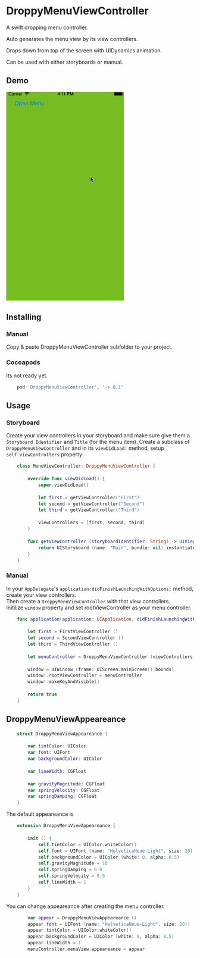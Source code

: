 DroppyMenuViewController
========================

A swift dropping menu controller.  
  
Auto generates the menu view by its view controllers.  
  
Drops down from top of the screen with UIDynamics animation.

Can be used with either storyboards or manual.

Demo
----

![alt tag](https://raw.githubusercontent.com/cemolcay/DroppyMenuController/master/demo.gif)

Installing
----------

### Manual

Copy & paste DroppyMenuViewController subfolder to your project.

### Cocoapods

Its not ready yet.

``` ruby
	pod 'DroppyMenuViewController', '~> 0.1'
```

Usage
-----

### Storyboard

Create your view controllers in your storyboard and make sure give them a `Storyboard Identifier` and `Title` (for the menu item).
Create a subclass of `DroppyMenuViewController` and in its `viewDidLoad:` method, setup `self.viewControllers` property

``` swift
	class MenuViewController: DroppyMenuViewController {

	    override func viewDidLoad() {
	        super.viewDidLoad()

	        let first = getViewController("First")
	        let second = getViewController("Second")
	        let third = getViewController("Third")
	        
	        viewControllers = [first, second, third]
	    }
	    
	    func getViewController (storyboardIdentifier: String) -> UIViewController {
	        return UIStoryboard (name: "Main", bundle: nil).instantiateViewControllerWithIdentifier(storyboardIdentifier) as! UIViewController
	    }
	}

```

### Manual

In your `AppDelegate`'s `application:didFinishLaunchingWithOptions:` method, create your view controllers.  
Then create a `DroppyMenuViewController` with that view controllers.  
Initilize `window` property and set rootViewController as your menu controller.
   
``` swift
    func application(application: UIApplication, didFinishLaunchingWithOptions launchOptions: [NSObject: AnyObject]?) -> Bool {
        
        let first = FirstViewController ()
        let second = SecondViewController ()
        let third = ThirdViewController ()
        
        let menuController = DroppyMenuViewController (viewControllers: [first, second, third])
        
        window = UIWindow (frame: UIScreen.mainScreen().bounds)
        window!.rootViewController = menuController
        window!.makeKeyAndVisible()
        
        return true
    }
```


DroppyMenuViewAppeareance
-------------------------

``` swift
	struct DroppyMenuViewAppeareance {
	    
	    var tintColor: UIColor
	    var font: UIFont
	    var backgroundColor: UIColor
	    
	    var lineWidth: CGFloat
	    
	    var gravityMagnitude: CGFloat
	    var springVelocity: CGFloat
	    var springDamping: CGFloat
	}

```

The default appeareance is 

``` swift
	extension DroppyMenuViewAppeareance {
	    
	    init () {
	        self.tintColor = UIColor.whiteColor()
	        self.font = UIFont (name: "HelveticaNeue-Light", size: 20)!
	        self.backgroundColor = UIColor (white: 0, alpha: 0.5)
	        self.gravityMagnitude = 10
	        self.springDamping = 0.9
	        self.springVelocity = 0.9
	        self.lineWidth = 1
	    }
	}
```

You can change appeareance after creating the menu controller.

``` swift
        var appear = DroppyMenuViewAppeareance ()
        appear.font = UIFont (name: "HelveticaNeue-Light", size: 20)!
        appear.tintColor = UIColor.whiteColor()
        appear.backgroundColor = UIColor (white: 0, alpha: 0.5)
        appear.lineWidth = 1
        menuController.menuView.appeareance = appear
```